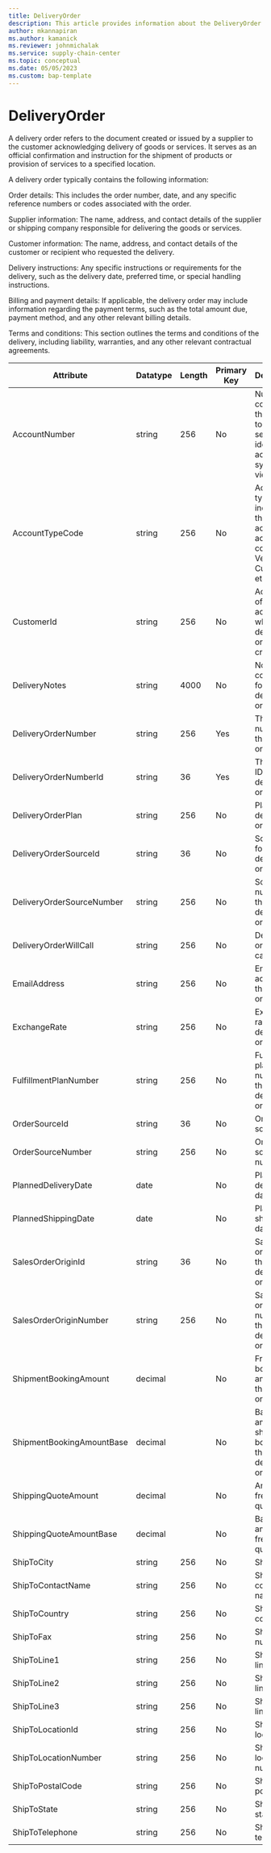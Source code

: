 ```yaml
---
title: DeliveryOrder
description: This article provides information about the DeliveryOrder entity.
author: mkannapiran
ms.author: kamanick
ms.reviewer: johnmichalak
ms.service: supply-chain-center
ms.topic: conceptual
ms.date: 05/05/2023
ms.custom: bap-template
---
```


# **DeliveryOrder**

A delivery order refers to the document created or issued by a supplier to the customer acknowledging delivery of goods or services. It serves as an official confirmation and instruction for the shipment of products or provision of services to a specified location.

A delivery order typically contains the following information:

Order details: This includes the order number, date, and any specific reference numbers or codes associated with the order.

Supplier information: The name, address, and contact details of the supplier or shipping company responsible for delivering the goods or services.

Customer information: The name, address, and contact details of the customer or recipient who requested the delivery.

Delivery instructions: Any specific instructions or requirements for the delivery, such as the delivery date, preferred time, or special handling instructions.

Billing and payment details: If applicable, the delivery order may include information regarding the payment terms, such as the total amount due, payment method, and any other relevant billing details.

Terms and conditions: This section outlines the terms and conditions of the delivery, including liability, warranties, and any other relevant contractual agreements.


|	Attribute	|	Datatype	|	Length	|	Primary Key	|	Description	|
|---------------|--------|------|----------|-----------|
|	AccountNumber	|	string	|	256	|	No	|	Number or code for the account to quickly search and identify the account in system views.	|
|	AccountTypeCode	|	string	|	256	|	No	|	Account type code indicates the type of account. An account could be Vendor, Customer etc.	|
|	CustomerId	|	string	|	256	|	No	|	Account ID of the account for which this delivery order is created	|
|	DeliveryNotes	|	string	|	4000	|	No	|	Notes or comments for this delivery order	|
|	DeliveryOrderNumber	|	string	|	256	|	Yes	|	The unique number of the delivery order	|
|	DeliveryOrderNumberId	|	string	|	36	|	Yes	|	The unique ID of the delivery order	|
|	DeliveryOrderPlan	|	string	|	256	|	No	|	Plan for this delivery order	|
|	DeliveryOrderSourceId	|	string	|	36	|	No	|	Source ID for this delivery order	|
|	DeliveryOrderSourceNumber	|	string	|	256	|	No	|	Source number for this delivery order	|
|	DeliveryOrderWillCall	|	string	|	256	|	No	|	Delivery order will call	|
|	EmailAddress	|	string	|	256	|	No	|	Email address for the delivery order	|
|	ExchangeRate	|	string	|	256	|	No	|	Exchange rate for this delivery order	|
|	FulfillmentPlanNumber	|	string	|	256	|	No	|	Fulfillment plan number for this delivery order	|
|	OrderSourceId	|	string	|	36	|	No	|	Order source Id	|
|	OrderSourceNumber	|	string	|	256	|	No	|	Order source number	|
|	PlannedDeliveryDate	|	date	|		|	No	|	Planned delivery date	|
|	PlannedShippingDate	|	date	|		|	No	|	Planned shipping date	|
|	SalesOrderOriginId	|	string	|	36	|	No	|	Sales order origin ID for this delivery order	|
|	SalesOrderOriginNumber	|	string	|	256	|	No	|	Sales order origin number for this delivery order	|
|	ShipmentBookingAmount	|	decimal	|		|	No	|	Freight booking amount for the delivery order	|
|	ShipmentBookingAmountBase	|	decimal	|		|	No	|	Base amount of shipment booking for this delivery order	|
|	ShippingQuoteAmount	|	decimal	|		|	No	|	Amount for freight quote	|
|	ShippingQuoteAmountBase	|	decimal	|		|	No	|	Base amount for freight quote	|
|	ShipToCity	|	string	|	256	|	No	|	Ship to city	|
|	ShipToContactName	|	string	|	256	|	No	|	Ship to contact name	|
|	ShipToCountry	|	string	|	256	|	No	|	Ship to country	|
|	ShipToFax	|	string	|	256	|	No	|	Ship to fax number	|
|	ShipToLine1	|	string	|	256	|	No	|	Ship to line1	|
|	ShipToLine2	|	string	|	256	|	No	|	Ship to line2	|
|	ShipToLine3	|	string	|	256	|	No	|	Ship to line3	|
|	ShipToLocationId	|	string	|	256	|	No	|	Ship to location Id	|
|	ShipToLocationNumber	|	string	|	256	|	No	|	Ship to location number	|
|	ShipToPostalCode	|	string	|	256	|	No	|	Ship to postal code	|
|	ShipToState	|	string	|	256	|	No	|	Ship to state	|
|	ShipToTelephone	|	string	|	256	|	No	|	Ship to telephone	|
